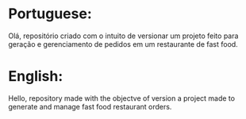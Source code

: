 # Portuguese:

Olá, repositório criado com o intuito de versionar um projeto feito para geração e gerenciamento de pedidos em um restaurante de fast food.


# English:

Hello, repository made with the objectve of version a project made to generate and manage fast food restaurant orders.
